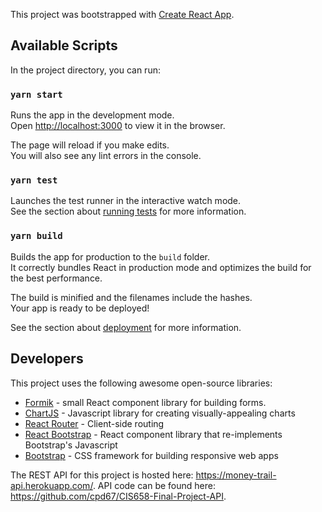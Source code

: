 This project was bootstrapped with [Create React App](https://github.com/facebook/create-react-app).

## Available Scripts

In the project directory, you can run:

### `yarn start`

Runs the app in the development mode.<br />
Open [http://localhost:3000](http://localhost:3000) to view it in the browser.

The page will reload if you make edits.<br />
You will also see any lint errors in the console.

### `yarn test`

Launches the test runner in the interactive watch mode.<br />
See the section about [running tests](https://facebook.github.io/create-react-app/docs/running-tests) for more information.

### `yarn build`

Builds the app for production to the `build` folder.<br />
It correctly bundles React in production mode and optimizes the build for the best performance.

The build is minified and the filenames include the hashes.<br />
Your app is ready to be deployed!

See the section about [deployment](https://facebook.github.io/create-react-app/docs/deployment) for more information.

## Developers
This project uses the following awesome open-source libraries:
* [Formik](https://jaredpalmer.com/formik/) - small React component library for building forms.
* [ChartJS](https://www.chartjs.org/) - Javascript library for creating visually-appealing charts
* [React Router](https://reacttraining.com/react-router/) - Client-side routing
* [React Bootstrap](https://react-bootstrap.github.io/) - React component library that re-implements Bootstrap's Javascript
* [Bootstrap](https://getbootstrap.com/docs/4.0/getting-started/introduction/) - CSS framework for building responsive web apps

The REST API for this project is hosted here: https://money-trail-api.herokuapp.com/. API code can be found here: https://github.com/cpd67/CIS658-Final-Project-API.